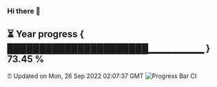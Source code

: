 ### Hi there 👋
⏳ Year progress { ██████████████████████▁▁▁▁▁▁▁▁ } 73.45 %
---
⏰ Updated on Mon, 26 Sep 2022 02:07:37 GMT
![Progress Bar CI](https://github.com/liununu/liununu/workflows/Progress%20Bar%20CI/badge.svg)

